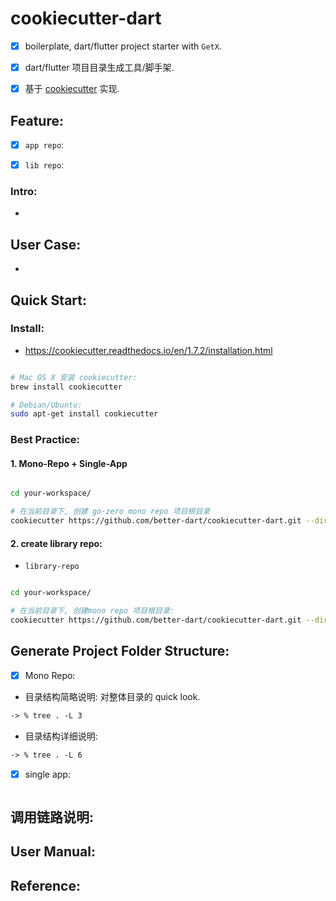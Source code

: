 
# cookiecutter-dart

- [x] boilerplate, dart/flutter project starter with `GetX`.
- [x] dart/flutter 项目目录生成工具/脚手架.
- [x] 基于 [cookiecutter](https://github.com/cookiecutter/cookiecutter) 实现.


## Feature:

- [x] `app repo`:
- [x] `lib repo`:


### Intro:

-

## User Case:

-

## Quick Start:

### Install:

- https://cookiecutter.readthedocs.io/en/1.7.2/installation.html

```bash

# Mac OS X 安装 cookiecutter:
brew install cookiecutter

# Debian/Ubuntu:
sudo apt-get install cookiecutter

```

### Best Practice:



#### 1. Mono-Repo + Single-App


```bash

cd your-workspace/

# 在当前目录下, 创建 go-zero mono repo 项目根目录
cookiecutter https://github.com/better-dart/cookiecutter-dart.git --directory="app-repo"

```


#### 2. create library repo:

- `library-repo`

```bash

cd your-workspace/

# 在当前目录下, 创建mono repo 项目根目录:
cookiecutter https://github.com/better-dart/cookiecutter-dart.git --directory="library-repo"

```

## Generate Project Folder Structure:

- [x] Mono Repo:

- 目录结构简略说明: 对整体目录的 quick look.


```html
-> % tree . -L 3

```

- 目录结构详细说明:

```html
-> % tree . -L 6

```


- [x] single app:


```bash


```


## 调用链路说明:


## User Manual:


## Reference:

